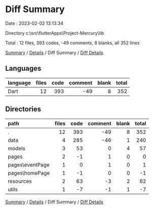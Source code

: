 # Diff Summary

Date : 2023-02-02 13:13:34

Directory c:\\src\\flutterApps\\Project-Mercury\\lib

Total : 12 files,  393 codes, -49 comments, 8 blanks, all 352 lines

[Summary](results.md) / [Details](details.md) / Diff Summary / [Diff Details](diff-details.md)

## Languages
| language | files | code | comment | blank | total |
| :--- | ---: | ---: | ---: | ---: | ---: |
| Dart | 12 | 393 | -49 | 8 | 352 |

## Directories
| path | files | code | comment | blank | total |
| :--- | ---: | ---: | ---: | ---: | ---: |
| . | 12 | 393 | -49 | 8 | 352 |
| data | 4 | 285 | -46 | 1 | 240 |
| models | 3 | 53 | 0 | 4 | 57 |
| pages | 2 | -1 | 1 | 0 | 0 |
| pages\\eventPage | 1 | 0 | 1 | 0 | 1 |
| pages\\homePage | 1 | -1 | 0 | 0 | -1 |
| resources | 2 | 63 | -3 | 2 | 62 |
| utils | 1 | -7 | -1 | 1 | -7 |

[Summary](results.md) / [Details](details.md) / Diff Summary / [Diff Details](diff-details.md)